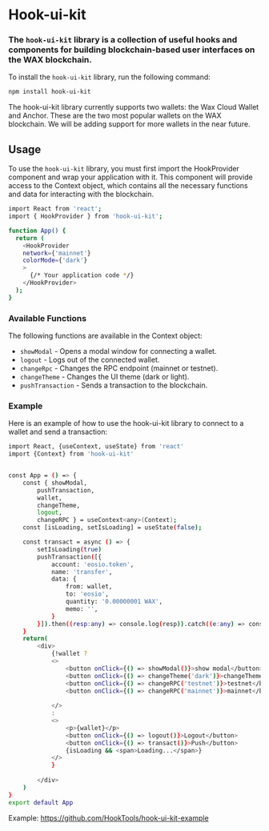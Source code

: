 # Hook-ui-kit

### The `hook-ui-kit` library is a collection of useful hooks and components for building blockchain-based user interfaces on the WAX blockchain.

To install the `hook-ui-kit` library, run the following command:
```sh
npm install hook-ui-kit
```
The hook-ui-kit library currently supports two wallets: the Wax Cloud Wallet and Anchor. These are the two most popular wallets on the WAX blockchain. We will be adding support for more wallets in the near future.


## Usage
To use the `hook-ui-kit` library, you must first import the HookProvider component and wrap your application with it. This component will provide access to the Context object, which contains all the necessary functions and data for interacting with the blockchain.

```bash
import React from 'react';
import { HookProvider } from 'hook-ui-kit';

function App() {
  return (
    <HookProvider
    network={'mainnet'}
    colorMode={'dark'}
    >
      {/* Your application code */}
    </HookProvider>
  );
}
```

### Available Functions
The following functions are available in the Context object:

 - `showModal` - Opens a modal window for connecting a wallet.
 - `logout` - Logs out of the connected wallet.
 - `changeRpc` - Changes the RPC endpoint (mainnet or testnet).
 - `changeTheme` - Changes the UI theme (dark or light).
 - `pushTransaction` - Sends a transaction to the blockchain.



### Example

Here is an example of how to use the hook-ui-kit library to connect to a wallet and send a transaction:

```bash
import React, {useContext, useState} from 'react'
import {Context} from 'hook-ui-kit'


const App = () => {
    const { showModal,
        pushTransaction,
        wallet,
        changeTheme,
        logout,
        changeRPC } = useContext<any>(Context);
    const [isLoading, setIsLoading] = useState(false);

    const transact = async () => {
        setIsLoading(true)
        pushTransaction([{
            account: 'eosio.token',
            name: 'transfer',
            data: {
                from: wallet,
                to: 'eosio',
                quantity: '0.00000001 WAX',
                memo: '',
            }
        }]).then((resp:any) => console.log(resp)).catch((e:any) => console.log(e)).finally(() => setIsLoading(false))
    }
    return(
        <div>
            {!wallet ? 
            <>
                <button onClick={() => showModal()}>show modal</button>
                <button onClick={() => changeTheme('dark')}>changeTheme</button>
                <button onClick={() => changeRPC('testnet')}>testnet</button>
                <button onClick={() => changeRPC('mainnet')}>mainnet</button>
                
            </> 
            : 
            <>
                <p>{wallet}</p>
                <button onClick={() => logout()}>Logout</button>
                <button onClick={() => transact()}>Push</button>
                {isLoading && <span>Loading...</span>}
            </>
            }
            
        </div>
    )
}
export default App
```

Example: https://github.com/HookTools/hook-ui-kit-example

